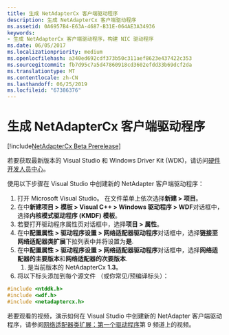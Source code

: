 ```yaml
---
title: 生成 NetAdapterCx 客户端驱动程序
description: 生成 NetAdapterCx 客户端驱动程序
ms.assetid: 0A6957B4-E63A-4687-B31E-064AE3A34936
keywords:
- 生成 NetAdapterCx 客户端驱动程序，构建 NIC 驱动程序
ms.date: 06/05/2017
ms.localizationpriority: medium
ms.openlocfilehash: a340ed692cdf373b50c311aef8623e437422c353
ms.sourcegitcommit: fb7d95c7a5d47860918cd3602efdd33b69dcf2da
ms.translationtype: MT
ms.contentlocale: zh-CN
ms.lasthandoff: 06/25/2019
ms.locfileid: "67386376"
---
```

# <a name="building-a-netadaptercx-client-driver"></a>生成 NetAdapterCx 客户端驱动程序

[!include[NetAdapterCx Beta Prerelease](../netcx-beta-prerelease.md)]

若要获取最新版本的 Visual Studio 和 Windows Driver Kit (WDK)，请访问[硬件开发人员中心](https://docs.microsoft.com/windows-hardware/drivers/download-the-wdk)。

使用以下步骤在 Visual Studio 中创建新的 NetAdapter 客户端驱动程序：

1. 打开 Microsoft Visual Studio。 在文件菜单上依次选择**新建 > 项目**。
2. 在中**新建项目 > 模板 > Visual C++ > Windows 驱动程序 > WDF**对话框中，选择**内核模式驱动程序 (KMDF) 模板**。
3. 若要打开驱动程序属性页对话框中，选择**项目 > 属性**。
4. 在中**配置属性 > 驱动程序设置 > 网络适配器驱动程序**对话框中，选择**链接至网络适配器类扩展**下拉列表中并将设置为**是**.
5. 在中**配置属性 > 驱动程序设置 > 网络适配器驱动程序**对话框中，选择**网络适配器的主要版本**和**网络适配器的次要版本**.
    1. 是当前版本的 NetAdapterCx **1.3**。
6. 将以下标头添加到每个源文件 （或你常见/预编译标头）：

```C++
#include <ntddk.h>
#include <wdf.h>
#include <netadaptercx.h>
```

若要观看的视频，演示如何在 Visual Studio 中创建新的 NetAdapter 客户端驱动程序，请参阅[网络适配器类扩展：第一个驱动程序](https://aka.ms/netadapter/video2)第 9 频道上的视频。

